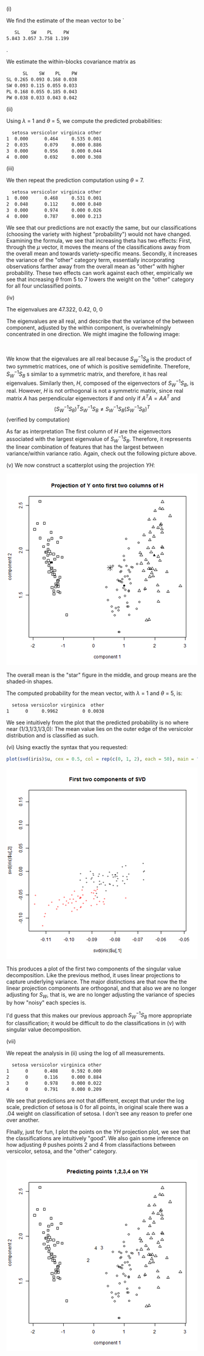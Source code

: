 





(i)

We find the estimate of the mean vector to be `

```
   SL    SW    PL    PW 
5.843 3.057 3.758 1.199 
```

.

We estimate the within-blocks covariance matrix as 

```
      SL    SW    PL    PW
SL 0.265 0.093 0.168 0.038
SW 0.093 0.115 0.055 0.033
PL 0.168 0.055 0.185 0.043
PW 0.038 0.033 0.043 0.042
```


(ii) 

Using $\lambda$ = 1 and $\theta$ = 5, we compute the predicted probabilities: 

```
  setosa versicolor virginica other
1  0.000      0.464     0.535 0.001
2  0.035      0.079     0.000 0.886
3  0.000      0.956     0.000 0.044
4  0.000      0.692     0.000 0.308
```


(iii)

We then repeat the prediction computation using $\theta$ = 7. 

```
  setosa versicolor virginica other
1  0.000      0.468     0.531 0.001
2  0.048      0.112     0.000 0.840
3  0.000      0.974     0.000 0.026
4  0.000      0.787     0.000 0.213
```


We see that our predictions are not exactly the same, but our classifications (choosing the variety with highest "probability") would not have changed. Examining the formula, we see that increasing theta has two effects: First, through the $\mu$ vector, it moves the means of the classifications away from the overall mean and towards variety-specific means. 
Secondly, it increases the variance of the "other" category term, essentially incorporating observations farther away from the overall mean as "other" with higher probability. These two effects can work against each other, empirically we see that increasing $\theta$ from 5 to 7 lowers the weight on the "other" category for all four unclassified points. 


(iv)

The eigenvalues are 
47.322, 0.42, 0, 0 

The eigenvalues are all real, and describe that the variance of the between component, adjusted by the within component, is overwhelmingly concentrated in one direction. We might imagine the following image: 

  $$
  $$  
  $$
  $$
  $$
  $$
  $$
  $$
  $$
  $$

We know that the eigevalues are all real because $S_W^{-1}S_B$ is the product of two symmetric matrices, one of which is positive semidefinite. Therefore, $S_W^{-1}S_B$ s similar to a symmetric matrix, and therefore, it has real eigenvalues. 
Similarly then, $H$, composed of the eigenvectors of $S_W^{-1}S_B$, is real. 
However, $H$ is not orthogonal is not a symmetric matrix, since real matrix $A$ has perpendicular eigenvectors if and only if $A^{T}A = AA^{T}$ and 
$$(S_W^{-1}S_B)^T S_W^{-1}S_B \neq S_W^{-1}S_B (S_W^{-1}S_B)^T$$
(verified by computation)

As far as interpretation
The first column of $H$ are the eigenvectors associated with the largest eigenvalue of $S_W^{-1}S_B$. Therefore, it represents the linear combination of features that has the largest between variance/within variance ratio. Again, check out the following picture above.

(v)
We now construct a scatterplot using the projection $YH$:

![plot of chunk v](figure/v.png) 


The overall mean is the "star" figure in the middle, and group means are the shaded-in shapes. 

The computed probability for the mean vector, with $\lambda$ = 1 and $\theta$ = 5, is:

```
  setosa versicolor virginica  other
1      0     0.9962         0 0.0038
```


We see intuitively from the plot that the predicted probability is no where near (1/3,1/3,1/3,0): The mean value lies on the  outer edge of the versicolor distribution and is classified as such.

(vi)
Using exactly the syntax that you requested:

```r
plot(svd(iris)$u, cex = 0.5, col = rep(c(0, 1, 2), each = 50), main = "First two components of SVD")
```

![plot of chunk vi](figure/vi.png) 


This produces a plot of the first two components of the singular value decomposition. Like the previous method, it uses linear projections to capture underlying variance. The major distinctions are that now the the linear projection components are orthogonal, and that also we are no longer adjusting for $S_W$, that is, we are no longer adjusting the variance of species by how "noisy" each species is. 

I'd guess that this makes our previous approach $S_W^{-1}S_B$ more appropriate for classification; it would be difficult to do the classifications in (v) with singular value decomposition. 

(vii)

We repeat the analysis in (ii) using the log of all measurements.


```
  setosa versicolor virginica other
1      0      0.408     0.592 0.000
2      0      0.116     0.000 0.884
3      0      0.978     0.000 0.022
4      0      0.791     0.000 0.209
```


We see that predictions are not that different, except that under the log scale, prediction of setosa is 0 for all points, in original scale there was a .04 weight on classification of setosa. I don't see any reason to prefer one over another. 

FInally, just for fun, I plot the points on the $YH$ projection plot, we see that the classifications are intuitively "good". We also gain some inference on how adjusting $\theta$ pushes points 2 and 4 from classifactions between versicolor, setosa, and the "other" category.

![plot of chunk finalplot](figure/finalplot.png) 


